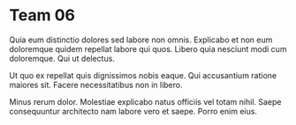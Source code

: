 # Team 06

Quia eum distinctio dolores sed labore non omnis. Explicabo et non eum doloremque quidem repellat labore qui quos. Libero quia nesciunt modi cum doloremque. Qui ut delectus.
 
Ut quo ex repellat quis dignissimos nobis eaque. Qui accusantium ratione maiores sit. Facere necessitatibus non in libero.
 
Minus rerum dolor. Molestiae explicabo natus officiis vel totam nihil. Saepe consequuntur architecto nam labore vero et saepe. Porro enim eius.